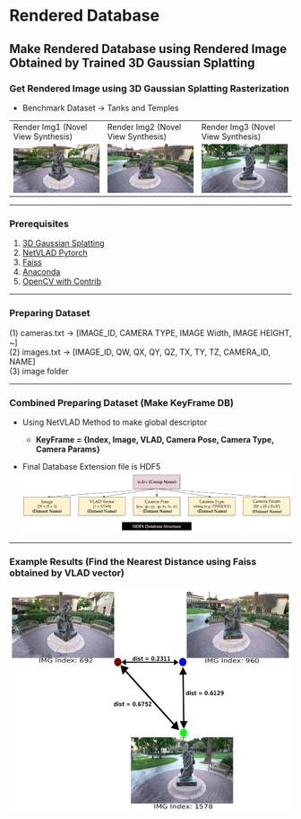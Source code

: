 # Rendered Database
## Make Rendered Database using Rendered Image Obtained by Trained 3D Gaussian Splatting 
### Get Rendered Image using 3D Gaussian Splatting Rasterization
- Benchmark Dataset &rarr; Tanks and Temples
<table>
      <tr>
         <td> Render Img1 (Novel View Synthesis) </td>
         <td> Render Img2 (Novel View Synthesis) </td>
         <td> Render Img3 (Novel View Synthesis) </td>
      </tr> 
      <tr>
         <td><img src="./example/images/00000692.png"/> </td>
         <td><img src="./example/images/00000960.png"/> </td>
         <td><img src="./example/images/00001578.png"/> </td>
      </tr>
</table>

---
### Prerequisites
1. [3D Gaussian Splatting](https://github.com/graphdeco-inria/gaussian-splatting)
2. [NetVLAD Pytorch](https://github.com/deepshwang/NetVLAD_pytorch)
3. [Faiss](https://github.com/facebookresearch/faiss)
4. [Anaconda](https://www.anaconda.com/)
5. [OpenCV with Contrib](https://github.com/opencv/opencv)

---
### Preparing Dataset
(1) cameras.txt &rarr; [IMAGE_ID, CAMERA TYPE, IMAGE Width, IMAGE HEIGHT, ~] \
(2) images.txt &rarr; [IMAGE_ID, QW, QX, QY, QZ, TX, TY, TZ, CAMERA_ID, NAME] \
(3) image folder 

---
### Combined Preparing Dataset (Make KeyFrame DB)
- Using NetVLAD Method to make global descriptor
  - **KeyFrame = {Index, Image, VLAD, Camera Pose, Camera Type, Camera Params}**

- Final Database Extension file is HDF5 \
  <img src="./example/plot/results_db_hdf5.png" />


---
### Example Results (Find the Nearest Distance using Faiss obtained by VLAD vector)
<img src="./example/plot/results.png" width="600" height="400"/>
